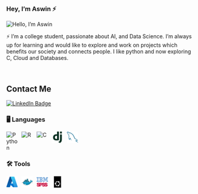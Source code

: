 ### Hey, I’m Aswin ⚡️



![Hello, I’m Aswin](https://i.imgur.com/z1En63Y.png)


⚡ I’m a college student, passionate about AI, and Data Science. I’m always up for learning and would like to explore and work on projects which benefits our society and connects people. I like python and now exploring C, Cloud and Databases. 

<div id="badges">
  <img src="https://komarev.com/ghpvc/?username=smaswin21&style=flat-square&color=blue" alt=""/>
</div>



## Contact Me

<div id="badges">
  <a href="https://www.linkedin.com/in/aswin-subramanian-maheswaran-3b9a2323b?utm_source=share&utm_campaign=share_via&utm_content=profile&utm_medium=android_app">
    <img src="https://img.shields.io/badge/LinkedIn-blue?style=for-the-badge&logo=linkedin&logoColor=white" alt="LinkedIn Badge"/>
  </a>
</div>

###  🖥️  Languages

<div>
<img align="left" alt="Python" width="30px" style="padding-right:10px;" src="https://cdn.jsdelivr.net/gh/devicons/devicon/icons/python/python-original-wordmark.svg"/>
<img align="left" alt="R" width="30px" style="padding-right:10px;" src="https://cdn.jsdelivr.net/gh/devicons/devicon/icons/r/r-original.svg"/>
<img align="left" alt="C" width="30px" style="padding-right:10px;" src="https://cdn.jsdelivr.net/gh/devicons/devicon/icons/c/c-plain.svg" />
<img align="left" alt="D" width="30px" style="padding-right:10px;" src="https://github.com/devicons/devicon/blob/master/icons/django/django-plain.svg"/>
<img align="left" alt="SQL" width="30px" style="padding-right:10px;" src="https://github.com/devicons/devicon/blob/master/icons/mysql/mysql-original.svg"/>

<br clear="left">
</div>

### :hammer_and_wrench: Tools

<div>
<img align="left" alt="Azure" width="30px" style="padding-right:10px;" src="https://github.com/devicons/devicon/blob/master/icons/azure/azure-original.svg"/>
<img align="left" alt="Docker" width="30px" style="padding-right:10px;" src="https://github.com/devicons/devicon/blob/master/icons/docker/docker-original.svg"/>
<img align="left" alt="Docker" width="30px" style="padding-right:10px;" src="https://github.com/devicons/devicon/blob/master/icons/spss/spss-original.svg"/>
<img align="left" alt="Docker" width="30px" style="padding-right:10px;" src="https://github.com/devicons/devicon/blob/master/icons/ubuntu/ubuntu-plain.svg"/>



<br clear="left">
</div>




